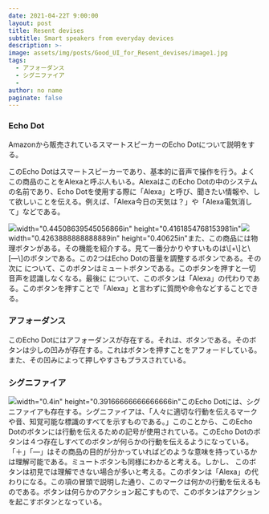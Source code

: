 ```yaml
---
date: 2021-04-22T 9:00:00
layout: post
title: Resent devises
subtitle: Smart speakers from everyday devices
description: >-
image: assets/img/posts/Good_UI_for_Resent_devises/image1.jpg
tags: 
  - アフォーダンス
  - シグニファイア 
  - 
author: no name
paginate: false
---
```


### Echo Dot
Amazonから販売されているスマートスピーカーのEcho Dotについて説明をする。

このEcho
Dotはスマートスピーカーであり、基本的に音声で操作を行う。よくこの商品のことをAlexaと呼ぶ人もいる。AlexaはこのEcho
Dotの中のシステムの名前であり、Echo
Dotを使用する際に「Alexa」と呼び、聞きたい情報や、して欲しいことを伝える。例えば、「Alexa今日の天気は？」や「Alexa電気消して」などである。

![](../out_Docs_GoodUI2020/黒部_誠規/近年のGood_UIなデバイス/media/image2.jpg)width="0.44508639545056866in"
height="0.4161854768153981in"![](../out_Docs_GoodUI2020/黒部_誠規/近年のGood_UIなデバイス/media/image3.jpg)width="0.4263888888888889in"
height="0.40625in"また、この商品には物理ボタンがある。その機能を紹介する。見て一番分かりやすいものは\\[+\\]と\\[―\\]のボタンである。この2つはEcho
Dotの音量を調整するボタンである。その次に  について、このボタンはミュートボタンである。このボタンを押すと一切音声を認識しなくなる。最後に  について、このボタンは「Alexa」の代わりである。このボタンを押すことで「Alexa」と言わずに質問や命令などすることできる。

### アフォーダンス
このEcho
Dotにはアフォーダンスが存在する。それは、ボタンである。そのボタンは少しの凹みが存在する。これはボタンを押すことをアフォードしている。また、その凹みによって押しやすさもプラスされている。

### シグニファイア
![](../out_Docs_GoodUI2020/黒部_誠規/近年のGood_UIなデバイス/media/image2.jpg)width="0.4in"
height="0.39166666666666666in"このEcho
Dotには、シグニファイアも存在する。シグニファイアは、「人々に適切な行動を伝えるマークや音、知覚可能な標識のすべてを示すものである。」このことから、このEcho
Dotのボタンには行動を伝えるための記号が使用されている。このEcho
Dotのボタンは４つ存在しすべてのボタンが何らかの行動を伝えるようになっている。「＋」「―」はその商品の目的が分かっていればどのような意味を持っているかは理解可能である。ミュートボタンも同様にわかると考える。しかし、  このボタンは初見では理解できない場合が多いと考える。このボタンは「Alexa」の代わりになる。この項の冒頭で説明した通り、このマークは何かの行動を伝えるものである。ボタンは何らかのアクション起こすもので、このボタンはアクションを起こすボタンとなっている。
